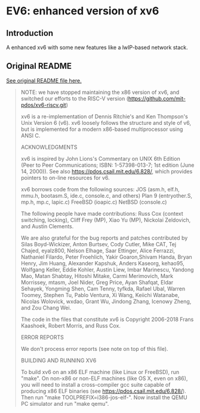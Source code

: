 # EV6: enhanced version of xv6

## Introduction

A enhanced xv6 with some new features like a lwIP-based network stack. 

## Original README
[See original README file here.](https://github.com/SmartPolarBear/xv6_enhanced/blob/main/README)  

>
>NOTE: we have stopped maintaining the x86 version of xv6, and switched
>our efforts to the RISC-V version
>(https://github.com/mit-pdos/xv6-riscv.git)
>
>xv6 is a re-implementation of Dennis Ritchie's and Ken Thompson's Unix
>Version 6 (v6).  xv6 loosely follows the structure and style of v6,
>but is implemented for a modern x86-based multiprocessor using ANSI C.
>
>ACKNOWLEDGMENTS
>
>xv6 is inspired by John Lions's Commentary on UNIX 6th Edition (Peer
>to Peer Communications; ISBN: 1-57398-013-7; 1st edition (June 14,
>2000)). See also https://pdos.csail.mit.edu/6.828/, which
>provides pointers to on-line resources for v6.
>
>xv6 borrows code from the following sources:
>JOS (asm.h, elf.h, mmu.h, bootasm.S, ide.c, console.c, and others)
>Plan 9 (entryother.S, mp.h, mp.c, lapic.c)
>FreeBSD (ioapic.c)
>NetBSD (console.c)
>
>The following people have made contributions: Russ Cox (context switching,
>locking), Cliff Frey (MP), Xiao Yu (MP), Nickolai Zeldovich, and Austin
>Clements.
>
>We are also grateful for the bug reports and patches contributed by Silas
>Boyd-Wickizer, Anton Burtsev, Cody Cutler, Mike CAT, Tej Chajed, eyalz800,
>Nelson Elhage, Saar Ettinger, Alice Ferrazzi, Nathaniel Filardo, Peter
>Froehlich, Yakir Goaron,Shivam Handa, Bryan Henry, Jim Huang, Alexander
>Kapshuk, Anders Kaseorg, kehao95, Wolfgang Keller, Eddie Kohler, Austin
>Liew, Imbar Marinescu, Yandong Mao, Matan Shabtay, Hitoshi Mitake, Carmi
>Merimovich, Mark Morrissey, mtasm, Joel Nider, Greg Price, Ayan Shafqat,
>Eldar Sehayek, Yongming Shen, Cam Tenny, tyfkda, Rafael Ubal, Warren
>Toomey, Stephen Tu, Pablo Ventura, Xi Wang, Keiichi Watanabe, Nicolas
>Wolovick, wxdao, Grant Wu, Jindong Zhang, Icenowy Zheng, and Zou Chang Wei.
>
>The code in the files that constitute xv6 is
>Copyright 2006-2018 Frans Kaashoek, Robert Morris, and Russ Cox.
>
>ERROR REPORTS
>
>We don't process error reports (see note on top of this file).
>
>BUILDING AND RUNNING XV6
>
>To build xv6 on an x86 ELF machine (like Linux or FreeBSD), run
>"make". On non-x86 or non-ELF machines (like OS X, even on x86), you
>will need to install a cross-compiler gcc suite capable of producing
>x86 ELF binaries (see https://pdos.csail.mit.edu/6.828/).
>Then run "make TOOLPREFIX=i386-jos-elf-". Now install the QEMU PC
>simulator and run "make qemu".